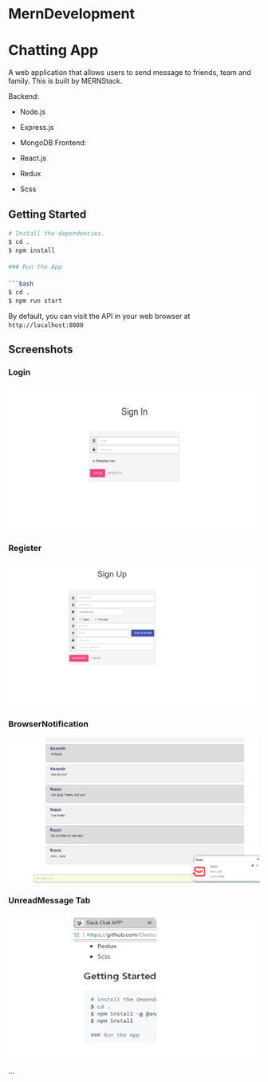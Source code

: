 # MernDevelopment
# Chatting App

A web application that allows users to send message to friends, team and family. This is built by MERNStack.

Backend:

* Node.js
* Express.js
* MongoDB
Frontend:

* React.js
* Redux 
* Scss


## Getting Started

```bash
# Install the dependencies.
$ cd .
$ npm install

### Run the App

```bash
$ cd .
$ npm run start
```

By default, you can visit the API in your web browser at `http://localhost:8080`

## Screenshots

### Login
![screenshort](https://github.com/DedicatedWebStar/MernDevelopment/blob/master/screenshort/signin.png?raw=true)

### Register
![screenshort](https://github.com/DedicatedWebStar/MernDevelopment/blob/master/screenshort/signup.png?raw=true)

### BrowserNotification
![screenshort](https://github.com/DedicatedWebStar/MernDevelopment/blob/master/screenshort/browserNotificatoin.png?raw=true)

### UnreadMessage Tab
![screenshort](https://github.com/DedicatedWebStar/MernDevelopment/blob/master/screenshort/UnreadmessageTab.png?raw=true)

...
